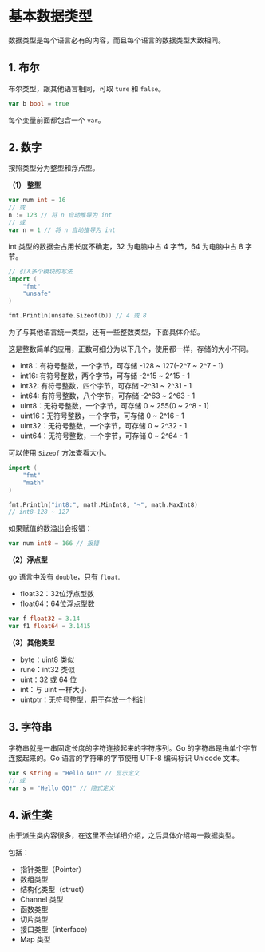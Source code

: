 # 基本数据类型

数据类型是每个语言必有的内容，而且每个语言的数据类型大致相同。

## 1. 布尔

布尔类型，跟其他语言相同，可取 `ture` 和 `false`。

```go
var b bool = true
```

每个变量前面都包含一个 `var`。

## 2. 数字

按照类型分为整型和浮点型。

**（1） 整型**



```go
var num int = 16
// 或
n := 123 // 将 n 自动推导为 int
// 或
var n = 1 // 将 n 自动推导为 int
```

int 类型的数据会占用长度不确定，32 为电脑中占 4 字节，64 为电脑中占 8 字节。
```go
// 引入多个模块的写法
import (
    "fmt"
    "unsafe"
)

fmt.Println(unsafe.Sizeof(b)) // 4 或 8
```

为了与其他语言统一类型，还有一些整数类型，下面具体介绍。

这是整数简单的应用，正数可细分为以下几个，使用都一样，存储的大小不同。

- int8：有符号整数，一个字节，可存储 -128 ~ 127(-2^7 ~ 2^7 - 1)
- int16: 有符号整数，两个字节，可存储 -2^15 ~ 2^15 - 1
- int32: 有符号整数，四个字节，可存储 -2^31 ~ 2^31 - 1
- int64: 有符号整数，八个字节，可存储 -2^63 ~ 2^63 - 1
- uint8：无符号整数，一个字节，可存储 0 ~ 255(0 ~ 2^8 - 1)
- uint16：无符号整数，一个字节，可存储 0 ~ 2^16 - 1
- uint32：无符号整数，一个字节，可存储 0 ~ 2^32 - 1
- uint64：无符号整数，一个字节，可存储 0 ~ 2^64 - 1

可以使用 `Sizeof` 方法查看大小。
```go
import (
    "fmt"
    "math"
)

fmt.Println("int8:", math.MinInt8, "~", math.MaxInt8) 
// int8-128 ~ 127
```

如果赋值的数溢出会报错：

```go
var num int8 = 166 // 报错
```

**（2）浮点型**

go 语言中没有 `double`，只有 `float`.

- float32：32位浮点型数
- float64：64位浮点型数

```go
var f float32 = 3.14
var f1 float64 = 3.1415
```

**（3）其他类型**

- byte：uint8 类似
- rune：int32 类似
- uint：32 或 64 位
- int：与 uint 一样大小
- uintptr：无符号整型，用于存放一个指针


## 3. 字符串

字符串就是一串固定长度的字符连接起来的字符序列。Go 的字符串是由单个字节连接起来的。Go 语言的字符串的字节使用 UTF-8 编码标识 Unicode 文本。

```go
var s string = "Hello GO!" // 显示定义
// 或
var s = "Hello GO!" // 隐式定义
```


## 4. 派生类

由于派生类内容很多，在这里不会详细介绍，之后具体介绍每一数据类型。

包括：
- 指针类型（Pointer）
- 数组类型
- 结构化类型（struct）
- Channel 类型
- 函数类型
- 切片类型
- 接口类型（interface）
- Map 类型
